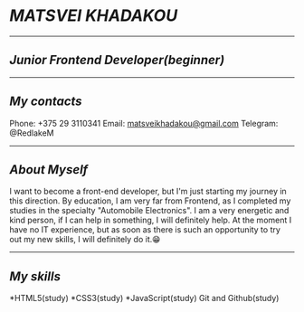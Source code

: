 # ***MATSVEI KHADAKOU***
********

## *Junior Frontend Developer(beginner)*
********

## ***My contacts***

Phone: +375 29 3110341
Email: matsveikhadakou@gmail.com
Telegram: @RedlakeM
********

## *About Myself*

I want to become a front-end developer, but I'm just starting my journey in this direction. By education, I am very far from Frontend, as I completed my studies in the specialty "Automobile Electronics". I am a very energetic and kind person, if I can help in something, I will definitely help.
At the moment I have no IT experience, but as soon as there is such an opportunity to try out my new skills, I will definitely do it.:grin:
********

## ***My skills***

*HTML5(study)
*CSS3(study)
*JavaScript(study)
Git and Github(study)